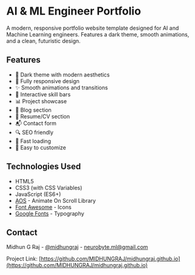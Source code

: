 # AI & ML Engineer Portfolio

A modern, responsive portfolio website template designed for AI and Machine Learning engineers. Features a dark theme, smooth animations, and a clean, futuristic design.

## Features

- 🌙 Dark theme with modern aesthetics
- 📱 Fully responsive design
- ✨ Smooth animations and transitions
- 🎯 Interactive skill bars
- 📊 Project showcase
- 📝 Blog section
- 📄 Resume/CV section
- 📬 Contact form
- 🔍 SEO friendly
- 🚀 Fast loading
- 🎨 Easy to customize

## Technologies Used

- HTML5
- CSS3 (with CSS Variables)
- JavaScript (ES6+)
- [AOS](https://michalsnik.github.io/aos/) - Animate On Scroll Library
- [Font Awesome](https://fontawesome.com/) - Icons
- [Google Fonts](https://fonts.google.com/) - Typography

## Contact

Midhun G Raj - [@midhungraj](https://twitter.com/midhungraj) - neurobyte.ml@gmail.com

Project Link: [https://github.com/MIDHUNGRAJ/midhungraj.github.io](https://github.com/MIDHUNGRAJ/midhungraj.github.io) 
